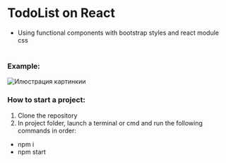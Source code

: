 # TodoList on React </br>
* Using functional components with bootstrap styles and react module css </br></br>
### Example: </br>
![Илюстрация картинкии](https://github.com/maxxtron/project-photo/blob/main/Functional-Todo.png)

### How to start a project:
1. Clone the repository
2. In project folder, launch a terminal or cmd and run the following commands in order:
 * npm i
 * npm start
